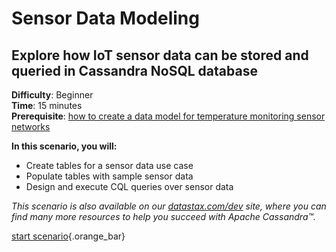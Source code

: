 <span class="top">
<h1>Sensor Data Modeling</h1>
<h2>Explore how IoT sensor data can be stored and queried in Cassandra NoSQL database</h2>
</span>

<div><b>Difficulty</b>: Beginner</div>
<div><b>Time</b>: 15 minutes</div>
<div><b>Prerequisite</b>: <a href="https://www.datastax.com/learn/data-modeling-by-example/sensor-data-model" target="_blank">how to create a data model for temperature monitoring sensor networks</a></div>

**In this scenario, you will:**

* Create tables for a sensor data use case 
* Populate tables with sample sensor data
* Design and execute CQL queries over sensor data

_This scenario is also available on our [datastax.com/dev](https://www.datastax.com/dev) site, where you can find many more resources to help you succeed with Apache Cassandra™._

[start scenario](command:katapod.loadPage?step1){.orange_bar}

